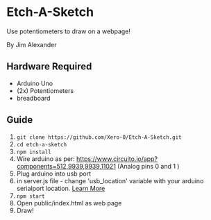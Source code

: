 # Etch-A-Sketch

Use potentiometers to draw on a webpage!

By Jim Alexander

## Hardware Required

- Arduino Uno
- (2x) Potentiometers
- breadboard

## Guide

1. `git clone https://github.com/Xero-0/Etch-A-Sketch.git`
2. `cd etch-a-sketch`
3. `npm install`
4. Wire arduino as per: https://www.circuito.io/app?components=512,9939,9939,11021 (Analog pins 0 and 1 )
5. Plug arduino into usb port
6. in server.js file - change 'usb_location' variable with your arduino serialport location. [Learn More](https://www.digikey.com.au/en/maker/blogs/2018/how-to-get-started-with-arduino)
7. `npm start`
8. Open public/index.html as web page
9. Draw!
   <!--

## Notes

1. Rasberry pi server hosting

- https://weworkweplay.com/play/raspberry-pi-nodejs/ -->
